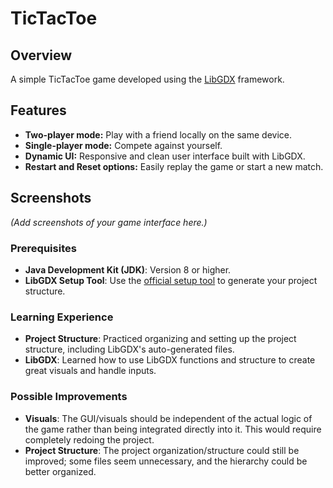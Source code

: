 # TicTacToe

## Overview
A simple TicTacToe game developed using the [LibGDX](https://libgdx.badlogicgames.com/) framework.

## Features
- **Two-player mode:** Play with a friend locally on the same device.
- **Single-player mode:** Compete against yourself.
- **Dynamic UI:** Responsive and clean user interface built with LibGDX.
- **Restart and Reset options:** Easily replay the game or start a new match.

## Screenshots
_(Add screenshots of your game interface here.)_

### Prerequisites
- **Java Development Kit (JDK)**: Version 8 or higher.
- **LibGDX Setup Tool**: Use the [official setup tool](https://libgdx.com/dev/setup/) to generate your project structure.

### Learning Experience
- **Project Structure**: Practiced organizing and setting up the project structure, including LibGDX's auto-generated files.
- **LibGDX**: Learned how to use LibGDX functions and structure to create great visuals and handle inputs.

### Possible Improvements
- **Visuals**: The GUI/visuals should be independent of the actual logic of the game rather than being integrated directly into it. This would require completely redoing the project.
- **Project Structure**: The project organization/structure could still be improved; some files seem unnecessary, and the hierarchy could be better organized.
